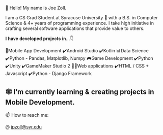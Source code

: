 👋 Hello! My name is Joe Zoll.

I am a CS Grad Student at Syracuse University 🍊 with a B.S. in Computer Science & 4+ years of programming experience. I take high initiative in crafting several software applications that provide value to others. 

𝐈 𝐡𝐚𝐯𝐞 𝐝𝐞𝐯𝐞𝐥𝐨𝐩𝐞𝐝 𝐩𝐫𝐨𝐣𝐞𝐜𝐭𝐬 𝐢𝐧...👇

📱Mobile App Development
 ✔️Android Studio
 ✔️Kotlin
📊Data Science
 ✔️Python - Pandas, Matplotlib, Numpy 
🎮Game Development
 ✔️Python 
 ✔️Unity
 ✔️GameMaker Studio 2
👨‍💻Web applications
 ✔️HTML / CSS + Javascript
 ✔️Python - Django Framework


🕸 I’m currently learning & creating projects in Mobile Development.
- 
📫 How to reach me:

@ jpzoll@syr.edu
